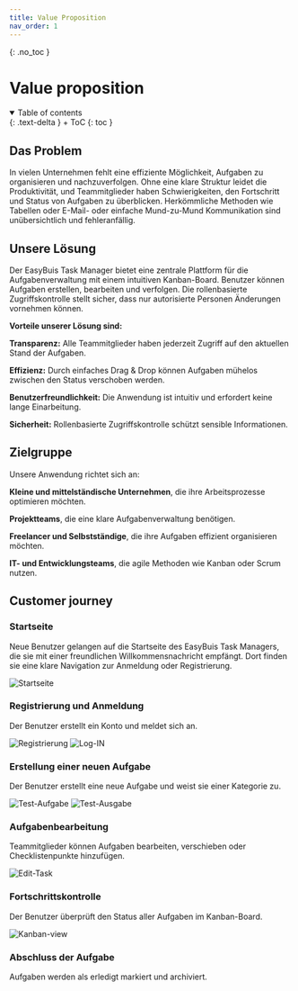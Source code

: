 ```yaml
---
title: Value Proposition
nav_order: 1
---
```



{: .no_toc }
# Value proposition

<details open markdown="block">
{: .text-delta }
<summary>Table of contents</summary>
+ ToC
{: toc }
</details>

## Das Problem

In vielen Unternehmen fehlt eine effiziente Möglichkeit, Aufgaben zu organisieren und nachzuverfolgen. Ohne eine klare Struktur leidet die Produktivität, und Teammitglieder haben Schwierigkeiten, den Fortschritt und Status von Aufgaben zu überblicken. Herkömmliche Methoden wie Tabellen oder E-Mail- oder einfache Mund-zu-Mund Kommunikation sind unübersichtlich und fehleranfällig.

## Unsere Lösung

Der EasyBuis Task Manager bietet eine zentrale Plattform für die Aufgabenverwaltung mit einem intuitiven Kanban-Board. Benutzer können Aufgaben erstellen, bearbeiten und verfolgen. Die rollenbasierte Zugriffskontrolle stellt sicher, dass nur autorisierte Personen Änderungen vornehmen können.

**Vorteile unserer Lösung sind:**

**Transparenz:** Alle Teammitglieder haben jederzeit Zugriff auf den aktuellen Stand der Aufgaben.

**Effizienz:** Durch einfaches Drag & Drop können Aufgaben mühelos zwischen den Status verschoben werden.

**Benutzerfreundlichkeit:** Die Anwendung ist intuitiv und erfordert keine lange Einarbeitung.

**Sicherheit:** Rollenbasierte Zugriffskontrolle schützt sensible Informationen.

## Zielgruppe

Unsere Anwendung richtet sich an:

**Kleine und mittelständische Unternehmen**, die ihre Arbeitsprozesse optimieren möchten.

**Projektteams**, die eine klare Aufgabenverwaltung benötigen.

**Freelancer und Selbstständige**, die ihre Aufgaben effizient organisieren möchten.

**IT- und Entwicklungsteams**, die agile Methoden wie Kanban oder Scrum nutzen.

## Customer journey

### Startseite

 Neue Benutzer gelangen auf die Startseite des EasyBuis Task Managers, die sie mit einer freundlichen Willkommensnachricht empfängt. Dort finden sie eine klare Navigation zur Anmeldung oder Registrierung.

![Startseite](images\Startseite.png)



### Registrierung und Anmeldung

 Der Benutzer erstellt ein Konto und meldet sich an.

![Registrierung](images\Registrierung.png)
![Log-IN](images\Log-In.png)


### Erstellung einer neuen Aufgabe
 Der Benutzer erstellt eine neue Aufgabe und weist sie einer Kategorie zu.

![Test-Aufgabe](images\Test-Aufgabe.png)
![Test-Ausgabe](images\Test-Ausgabe.png)


### Aufgabenbearbeitung 
Teammitglieder können Aufgaben bearbeiten, verschieben oder Checklistenpunkte hinzufügen.

![Edit-Task](images\Edit-Task.png)


### Fortschrittskontrolle

Der Benutzer überprüft den Status aller Aufgaben im Kanban-Board.

![Kanban-view](images\Kanban-view.png)


### Abschluss der Aufgabe

Aufgaben werden als erledigt markiert und archiviert.
